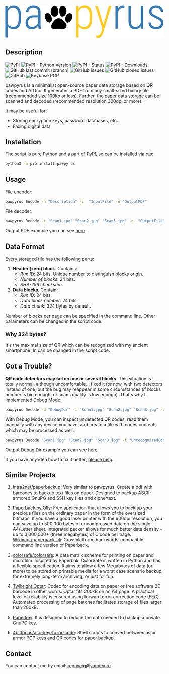 &nbsp;

![Logo](https://github.com/regnveig/pawpyrus/blob/main/logo.svg)

## Description

![PyPI](https://img.shields.io/pypi/v/pawpyrus?style=flat-square)
![PyPI - Python Version](https://img.shields.io/pypi/pyversions/pawpyrus?style=flat-square)
![PyPI - Status](https://img.shields.io/pypi/status/pawpyrus?style=flat-square)
![PyPI - Downloads](https://img.shields.io/pypi/dm/pawpyrus?style=flat-square)
![GitHub last commit (branch)](https://img.shields.io/github/last-commit/regnveig/pawpyrus/sandbox?style=flat-square)
![GitHub issues](https://img.shields.io/github/issues-raw/regnveig/pawpyrus?style=flat-square)
![GitHub closed issues](https://img.shields.io/github/issues-closed-raw/regnveig/pawpyrus?style=flat-square)
![GitHub](https://img.shields.io/github/license/regnveig/pawpyrus?style=flat-square)
![Keybase PGP](https://img.shields.io/keybase/pgp/regnveig?style=flat-square)

pawpyrus is a minimalist open-source paper data storage based on QR codes and ArUco.
It generates a PDF from any small-sized binary file (recommended size 100kb or less).
Further, the paper data storage can be scanned and decoded (recommended resolution 300dpi or more).

It may be useful for:

* Storing encryption keys, password databases, etc.
* Faxing digital data

## Installation

The script is pure Python and a part of [PyPI](https://pypi.org/project/pawpyrus), so can be installed via *pip*:

```bash
python3 -m pip install pawpyrus
```

## Usage

File encoder:

```bash
pawpyrus Encode -n "Description" -i  "InputFile" -o "OutputPDF"
```

File decoder:

```bash
pawpyrus Decode -i "Scan1.jpg" "Scan2.jpg" "Scan3.jpg" -o  "OutputFile"
```

Output PDF example you can see [here](https://github.com/regnveig/pawpyrus/blob/main/examples/The_Old_Man_and_the_Sea_encoded.pdf).

## Data Format

Every storaged file has the following parts:

1. **Header (zero) block**. Contains:
	- *Run ID*: 24 bits. Unique number to distinguish blocks origin.
	- *Number of blocks*: 24 bits.
	- *SHA-256 checksum*.
2. **Data blocks**. Contain:
	- *Run ID*: 24 bits.
	- *Data block number*: 24 bits.
	- *Data chunk*: 324 bytes by default.

Number of blocks per page can be specified in the command line.
Other parameters can be changed in the script code.

### Why 324 bytes?

It's the maximal size of QR which can be recognized with my ancient smartphone.
In can be changed in the script code.

## Got a Trouble?

**QR code detectors may fail on one or several blocks.**
This situation is totally normal, although uncomfortable.
I fixed it for now, with two detectors instead of one, but the bug may reappear in some circumstances (if blocks number is big enough, or scans quality is low enough).
That's why I implemented Debug Mode:

```bash
pawpyrus Decode -d "DebugDir" -i "Scan1.jpg" "Scan2.jpg" "Scan3.jpg" -o  "OutputFile"
```

With Debug Mode, you can inspect undetected QR codes, read them manually with any device you have, and create a file with codes contents which may be processed as well:

```bash
pawpyrus Decode "Scan1.jpg" "Scan2.jpg" "Scan3.jpg" -t "UnrecognizedCodes.txt" -o "OutputFile"
```

Output Debug Dir example you can see [here](https://github.com/regnveig/pawpyrus/tree/main/examples/decoder_debug_mode).

If you have any idea how to fix it better, [please help](https://github.com/regnveig/pawpyrus/issues/4).

## Similar Projects

1. [intra2net/paperbackup](https://github.com/intra2net/paperbackup):
Very similar to pawpyrus.
Create a pdf with barcodes to backup text files on paper.
Designed to backup ASCII-armored GnuPG and SSH key files and ciphertext.

2. [Paperback by Olly](https://ollydbg.de/Paperbak/):
Free application that allows you to back up your precious files on the ordinary paper in the form of the oversized bitmaps.
If you have a good laser printer with the 600dpi resolution, you can save up to 500,000 bytes of uncompressed data on the single A4/Letter sheet.
Integrated packer allows for much better data density - up to 3,000,000+ (three megabytes) of C code per page.
[Wikinaut/paperback-cli](https://github.com/Wikinaut/paperback-cli):
Crossplatform, backwards-compatible, command line version of Paperback.

3. [colorsafe/colorsafe](https://github.com/colorsafe/colorsafe):
A data matrix scheme for printing on paper and microfilm.
Inspired by Paperbak, ColorSafe is written in Python and has a flexible specification.
It aims to allow a few Megabytes of data (or more) to be stored on printable media for a worst case scenario backup, for extremely long-term archiving, or just for fun.

4. [Twibright Optar](http://ronja.twibright.com/optar):
Codec for encoding data on paper or free software 2D barcode in other words.
Optar fits 200kB on an A4 page.
A practical level of reliability is ensured using forward error correction code (FEC).
Automated processing of page batches facilitates storage of files larger than 200kB.

5. [Paperkey](https://www.jabberwocky.com/software/paperkey):
It is designed to reduce the data needed to backup a private GnuPG key.

6. [4bitfocus/asc-key-to-qr-code](https://github.com/4bitfocus/asc-key-to-qr-code):
Shell scripts to convert between ascii armor PGP keys and QR codes for paper backup.

## Contact

You can contact me by email: [regnveig@yandex.ru](mailto:regnveig@yandex.ru)
